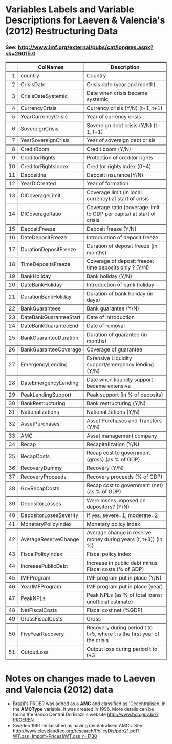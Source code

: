 # Variables Labels and Variable Descriptions for Laeven & Valencia's (2012) Restructuring Data
 ### See: <http://www.imf.org/external/pubs/cat/longres.aspx?sk=26015.0>

 <!-- html table generated in R 2.15.2 by xtable 1.7-0 package -->
<!-- Thu Jan 24 18:29:02 2013 -->
<TABLE border=1>
<TR> <TH>  </TH> <TH> ColNames </TH> <TH> Description </TH>  </TR>
  <TR> <TD align="right"> 1 </TD> <TD> country </TD> <TD> Country </TD> </TR>
  <TR> <TD align="right"> 2 </TD> <TD> CrisisDate </TD> <TD> Crisis date (year and month) </TD> </TR>
  <TR> <TD align="right"> 3 </TD> <TD> CrisisDateSystemic </TD> <TD> Date when crisis became systemic </TD> </TR>
  <TR> <TD align="right"> 4 </TD> <TD> CurrencyCrisis </TD> <TD> Currency crisis (Y/N) (t-1, t+1) </TD> </TR>
  <TR> <TD align="right"> 5 </TD> <TD> YearCurrencyCrisis </TD> <TD> Year of currency crisis </TD> </TR>
  <TR> <TD align="right"> 6 </TD> <TD> SovereignCrisis </TD> <TD> Sovereign debt crisis (Y/N) (t-1, t+1) </TD> </TR>
  <TR> <TD align="right"> 7 </TD> <TD> YearSovereignCrisis </TD> <TD> Year of sovereign debt crisis </TD> </TR>
  <TR> <TD align="right"> 8 </TD> <TD> CreditBoom </TD> <TD> Credit boom (Y/N) </TD> </TR>
  <TR> <TD align="right"> 9 </TD> <TD> CreditorRights </TD> <TD> Protection of creditor rights </TD> </TR>
  <TR> <TD align="right"> 10 </TD> <TD> CreditorRightsIndex </TD> <TD> Creditor rights index (0-4) </TD> </TR>
  <TR> <TD align="right"> 11 </TD> <TD> DepositIns </TD> <TD> Deposit insurance(Y/N) </TD> </TR>
  <TR> <TD align="right"> 12 </TD> <TD> YearDICreated </TD> <TD> Year of formation </TD> </TR>
  <TR> <TD align="right"> 13 </TD> <TD> DICoverageLimit </TD> <TD> Coverage limit (in local currency) at start of crisis </TD> </TR>
  <TR> <TD align="right"> 14 </TD> <TD> DICoverageRatio </TD> <TD> Coverage ratio (coverage limit to GDP per capita) at start of crisis </TD> </TR>
  <TR> <TD align="right"> 15 </TD> <TD> DepositFreeze </TD> <TD> Deposit freeze (Y/N) </TD> </TR>
  <TR> <TD align="right"> 16 </TD> <TD> DateDepositFreeze </TD> <TD> Introduction of deposit freeze </TD> </TR>
  <TR> <TD align="right"> 17 </TD> <TD> DurationDepositFreeze </TD> <TD> Duration of deposit freeze (in months) </TD> </TR>
  <TR> <TD align="right"> 18 </TD> <TD> TimeDepositsFreeze </TD> <TD> Coverage of deposit freeze: time deposits only ? (Y/N) </TD> </TR>
  <TR> <TD align="right"> 19 </TD> <TD> BankHoliday </TD> <TD> Bank holiday (Y/N) </TD> </TR>
  <TR> <TD align="right"> 20 </TD> <TD> DateBankHoliday </TD> <TD> Introduction of bank holiday </TD> </TR>
  <TR> <TD align="right"> 21 </TD> <TD> DurationBankHoliday </TD> <TD> Duration of bank holiday (in days) </TD> </TR>
  <TR> <TD align="right"> 22 </TD> <TD> BankGuaranteee </TD> <TD> Bank guarantee (Y/N) </TD> </TR>
  <TR> <TD align="right"> 23 </TD> <TD> DateBankGuaranteeStart </TD> <TD> Date of introduction </TD> </TR>
  <TR> <TD align="right"> 24 </TD> <TD> DateBankGuaranteeEnd </TD> <TD> Date of removal </TD> </TR>
  <TR> <TD align="right"> 25 </TD> <TD> BankGuaranteeDuration </TD> <TD> Duration of guarantee (in months) </TD> </TR>
  <TR> <TD align="right"> 26 </TD> <TD> BankGuaranteeCoverage </TD> <TD> Coverage of guarantee </TD> </TR>
  <TR> <TD align="right"> 27 </TD> <TD> EmergencyLending </TD> <TD> Extensive Liquidity support/emergency lending (Y/N) </TD> </TR>
  <TR> <TD align="right"> 28 </TD> <TD> DateEmergencyLending </TD> <TD> Date when liquidity support became extensive </TD> </TR>
  <TR> <TD align="right"> 29 </TD> <TD> PeakLendingSupport </TD> <TD> Peak support (in % of deposits) </TD> </TR>
  <TR> <TD align="right"> 30 </TD> <TD> BankRestructuring </TD> <TD> Bank restructuring (Y/N) </TD> </TR>
  <TR> <TD align="right"> 31 </TD> <TD> Nationalizations </TD> <TD> Nationalizations (Y/N) </TD> </TR>
  <TR> <TD align="right"> 32 </TD> <TD> AssetPurchases </TD> <TD> Asset Purchases and Transfers (Y/N) </TD> </TR>
  <TR> <TD align="right"> 33 </TD> <TD> AMC </TD> <TD> Asset management company </TD> </TR>
  <TR> <TD align="right"> 34 </TD> <TD> Recap </TD> <TD> Recapitalization (Y/N) </TD> </TR>
  <TR> <TD align="right"> 35 </TD> <TD> RecapCosts </TD> <TD> Recap cost to government (gross) (as % of GDP) </TD> </TR>
  <TR> <TD align="right"> 36 </TD> <TD> RecoveryDummy </TD> <TD> Recovery (Y/N) </TD> </TR>
  <TR> <TD align="right"> 37 </TD> <TD> RecoveryProceeds </TD> <TD> Recovery proceeds (% of GDP) </TD> </TR>
  <TR> <TD align="right"> 38 </TD> <TD> GovRecapCosts </TD> <TD> Recap cost to government (net) (as % of GDP) </TD> </TR>
  <TR> <TD align="right"> 39 </TD> <TD> DepositorLosses </TD> <TD> Were losses imposed on depositors? (Y/N) </TD> </TR>
  <TR> <TD align="right"> 40 </TD> <TD> DepositorLosesSeverity </TD> <TD> If yes, severe=1, moderate=2 </TD> </TR>
  <TR> <TD align="right"> 41 </TD> <TD> MonetaryPolicyIndex </TD> <TD> Monetary policy index </TD> </TR>
  <TR> <TD align="right"> 42 </TD> <TD> AverageReserveChange </TD> <TD> Average change in reserve money during years [t, t+3]) (in %) </TD> </TR>
  <TR> <TD align="right"> 43 </TD> <TD> FiscalPolicyIndex </TD> <TD> Fiscal policy index </TD> </TR>
  <TR> <TD align="right"> 44 </TD> <TD> IncreasePublicDebt </TD> <TD> Increase in public debt minus Fiscal costs (% of GDP) </TD> </TR>
  <TR> <TD align="right"> 45 </TD> <TD> IMFProgram </TD> <TD> IMF program put in place (Y/N) </TD> </TR>
  <TR> <TD align="right"> 46 </TD> <TD> YearIMFProgram </TD> <TD> IMF program put in place (year) </TD> </TR>
  <TR> <TD align="right"> 47 </TD> <TD> PeakNPLs </TD> <TD> Peak NPLs (as % of total loans; unofficial estimate) </TD> </TR>
  <TR> <TD align="right"> 48 </TD> <TD> NetFiscalCosts </TD> <TD> Fiscal cost net (%GDP) </TD> </TR>
  <TR> <TD align="right"> 49 </TD> <TD> GrossFiscalCosts </TD> <TD> Gross </TD> </TR>
  <TR> <TD align="right"> 50 </TD> <TD> FiveYearRecovery </TD> <TD> Recovery during period t to t+5, where t is the first year of the crisis </TD> </TR>
  <TR> <TD align="right"> 51 </TD> <TD> OutputLoss </TD> <TD> Output loss during period t to t+3 </TD> </TR>
   </TABLE>


# Notes on changes made to Laeven and Valencia (2012) data

 - Brazil's PROER was added as a **AMC** and classified as 'Decentralised' in the **AMCType** variable. It was created in 1996. More details can be found the Banco Central Do Brazil's website <http://www.bcb.gov.br/?PROEREN>. 
- Sweden 1991 reclassified as having decentralised AMCs. See: <http://www.clevelandfed.org/research/PolicyDis/pdp21.pdf?WT.oss=Import+Prices&WT.oss_r=1730>